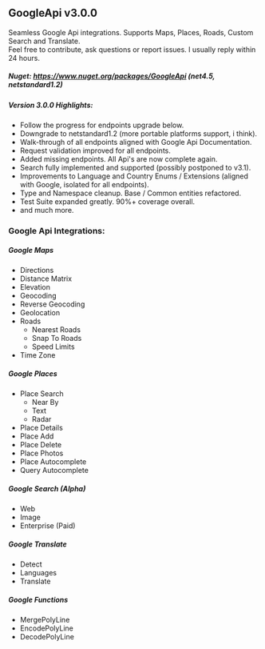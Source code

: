 ## GoogleApi v3.0.0
Seamless Google Api integrations.
Supports Maps, Places, Roads, Custom Search and Translate.  
Feel free to contribute, ask questions or report issues. I usually reply within 24 hours.

##### Nuget: https://www.nuget.org/packages/GoogleApi (net4.5, netstandard1.2)

##### Version 3.0.0 Highlights: 
* Follow the progress for endpoints upgrade below.
* Downgrade to netstandard1.2 (more portable platforms support, i think).
* Walk-through of all endpoints aligned with Google Api Documentation.
* Request validation improved for all endpoints.
* Added missing endpoints. All Api's are now complete again.
* Search fully implemented and supported (possibly postponed to v3.1).
* Improvements to Language and Country Enums / Extensions (aligned with Google, isolated for all endpoints).
* Type and Namespace cleanup. Base / Common entities refactored.
* Test Suite expanded greatly. 90%+ coverage overall.
* and much more.


### Google Api Integrations:
##### Google Maps
  * Directions
  * Distance Matrix
  * Elevation
  * Geocoding
  * Reverse Geocoding
  * Geolocation
  * Roads
    * Nearest Roads
    * Snap To Roads
    * Speed Limits
  * Time Zone

##### Google Places
  * Place Search
    * Near By
	* Text
	* Radar
  * Place Details
  * Place Add
  * Place Delete
  * Place Photos
  * Place Autocomplete
  * Query Autocomplete

##### Google Search (*Alpha*)
  * Web
  * Image
  * Enterprise (Paid)

##### Google Translate
  * Detect
  * Languages
  * Translate

##### Google Functions
  * MergePolyLine
  * EncodePolyLine
  * DecodePolyLine
